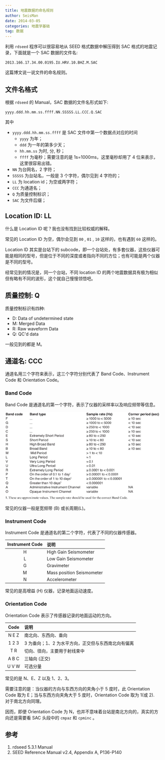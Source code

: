 ```yaml
---
title: 地震数据的命名规则
author: SeisMan
date: 2014-03-05
categories: 地震学基础
tag: 数据
---
```


利用 `rdseed` 程序可以很容易地从 SEED 格式数据中解压得到 SAC 格式的地震记录，下面就是一个 SAC 数据的文件名:

    2013.166.17.34.00.0195.IU.HRV.10.BHZ.M.SAC

这篇博文说一说文件的命名规则。

## 文件名格式

根据 `rdseed` 的 Manual，SAC 数据的文件名形式如下:

    yyyy.ddd.hh.mm.ss.ffff.NN.SSSSS.LL.CCC.Q.SAC

其中

-   `yyyy.ddd.hh.mm.ss.ffff` 是 SAC 文件中第一个数据点对应的时间
    -   `yyyy` 为年；
    -   `ddd` 为一年的第多少天；
    -   `hh.mm.ss` 为时, 分, 秒；
    -   `ffff` 为毫秒；需要注意的是 1s=1000ms，这里毫秒却用了 4 位来表示，这里很容易出错。
-   `NN` 为台网名，2 字符；
-   `SSSSS` 为台站名，一般是 3 个字符，偶尔见到 4 字符的；
-   `LL` 为 location id；为空或两字符；
-   `CCC` 为通道名；
-   `Q` 为质量控制标识；
-   `SAC` 为文件后缀；

## Location ID: LL

什么是 Location ID 呢？我也没有找到比较权威的解释。

常见的 Location ID 为空，偶尔会见到 `00` , `01` , `10` 这样的，也有遇到 `60` 这样的。

Location ID 其实是台站下的 subcode，即一个台站处，有多套仪器，这些仪器可能是相同的型号，但是位于不同的深度或者指向不同的方位；也有可能是两个仪器是不同的型号。

经常见到的情况是，同一个台站，不同 location ID 的两个地震数据具有极为相似但有略有不同的波形，这个就自己慢慢领悟吧。

## 质量控制: Q

质量控制标识有四种:

-   D: Data of undetermined state
-   M: Merged Data
-   R: Raw waveform Data
-   Q: QC'd data

一般见到的都是 M。

## 通道名: CCC

通道名用三个字符来表示，这三个字符分别代表了 Band Code、Instrument Code 和 Orientation Code。

### Band Code

Band Code 是通道名的第一个字符，表示了仪器的采样率以及响应频带等信息。

![Band Code](/images/2014030501.jpg)

常见的仪器一般是宽频带 (B) 或长周期(L)。

### Instrument Code

Instrument Code 是通道名的第二个字符，代表了不同的仪器传感器。

| Instrument Code | 说明                      |
|:---------------:|:--------------------------|
|        H        | High Gain Seismometer     |
|        L        | Low Gain Seismometer      |
|        G        | Gravimeter                |
|        M        | Mass position Seismometer |
|        N        | Accelerometer             |

常见的是高增益 (H) 仪器，记录地面运动速度。

### Orientation Code

Orientation Code 表示了传感器记录的地面运动的方向。

| Code  | 说明                                                |
|:-----:|:----------------------------------------------------|
| N E Z | 南北向、东西向、垂向                                |
| 1 2 3 | 3 为垂向；1、2 为水平方向，正交但与东西南北向有偏离 |
|  T R  | 切向、径向，主要用于射线束中                        |
| A B C | 三轴向 (正交)                                       |
| U V W | 可选分量                                            |

常见的是 N、E、Z 以及 1、2、3。

需要注意的是：当仪器的方向与东西方向的夹角小于 5 度时，此 Orientation Code
取为 E；当与东西方向夹角大于 5 度时，Orientation Code 取为 1(或 2). 对于南北方向同理。

因而，即便 Orientation Code 为 N，也并不意味着台站是南北方向的，真实的方向还是需要看 SAC 头段中的 `cmpaz` 和 `cpminc` 。

## 参考

1.  rdseed 5.3.1 Manual
2.  SEED Reference Manual v2.4, Appendix A, P136-P140
